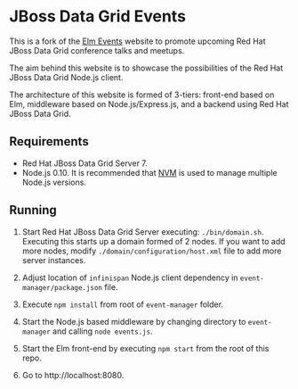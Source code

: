 # JBoss Data Grid Events

This is a fork of the [Elm Events](http://elm-events.org) website to promote 
upcoming Red Hat JBoss Data Grid conference talks and meetups.

The aim behind this website is to showcase the possibilities of the Red Hat
JBoss Data Grid Node.js client.

The architecture of this website is formed of 3-tiers: front-end based on Elm,
middleware based on Node.js/Express.js, and a backend using Red Hat JBoss 
Data Grid.

## Requirements

* Red Hat JBoss Data Grid Server 7.
* Node.js 0.10. It is recommended that [NVM](https://github.com/creationix/nvm) 
is used to manage multiple Node.js versions.

## Running

1. Start Red Hat JBoss Data Grid Server executing: `./bin/domain.sh`. 
Executing this starts up a domain formed of 2 nodes. If you want to add more 
nodes, modify `./domain/configuration/host.xml` file to add more server 
instances.

2. Adjust location of `infinispan` Node.js client dependency in 
`event-manager/package.json` file.

3. Execute `npm install` from root of `event-manager` folder.

4. Start the Node.js based middleware by changing directory to `event-manager`
and calling `node events.js`.

5. Start the Elm front-end by executing `npm start` from the root of this repo.

6. Go to http://localhost:8080.

